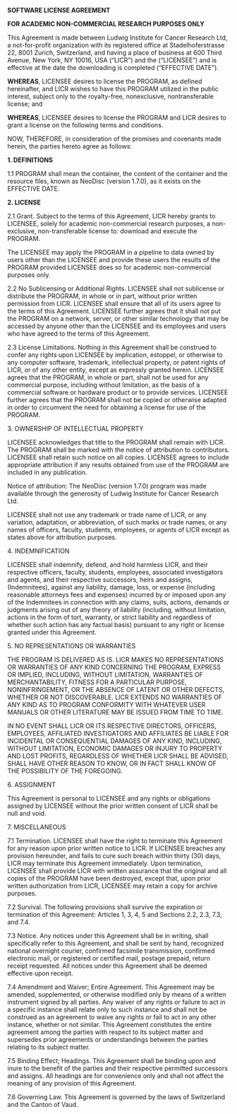**SOFTWARE LICENSE AGREEMENT**

**FOR ACADEMIC NON-COMMERCIAL RESEARCH PURPOSES ONLY**

This Agreement is made between Ludwig Institute for Cancer Research Ltd, a not-for-profit organization with its registered office at Stadelhoferstrasse 22, 8001 Zurich, Switzerland, and having a place of business at 600 Third Avenue, New York, NY 10016, USA (“LICR”) and the (“LICENSEE”) and is effective at the date the downloading is completed (“EFFECTIVE DATE”).

**WHEREAS**, LICENSEE desires to license the PROGRAM, as defined hereinafter, and LICR wishes to have this PROGRAM utilized in the public interest, subject only to the royalty-free, nonexclusive, nontransferable license; and

**WHEREAS**, LICENSEE desires to license the PROGRAM and LICR desires to grant a license on the following terms and conditions.

NOW, THEREFORE, in consideration of the promises and covenants made herein, the parties hereto agree as follows:

**1\. DEFINITIONS**

1.1 PROGRAM shall mean the container, the content of the container and the resource files, known as NeoDisc (version 1.7.0), as it exists on the EFFECTIVE DATE.

**2\. LICENSE**

2.1 Grant. Subject to the terms of this Agreement, LICR hereby grants to LICENSEE, solely for academic non-commercial research purposes, a non-exclusive, non-transferable license to: download and execute the PROGRAM.

The LICENSEE may apply the PROGRAM in a pipeline to data owned by users other than the LICENSEE and provide these users the results of the PROGRAM provided LICENSEE does so for academic non-commercial purposes only.

2.2 No Sublicensing or Additional Rights. LICENSEE shall not sublicense or distribute the PROGRAM, in whole or in part, without prior written permission from LICR. LICENSEE shall ensure that all of its users agree to the terms of this Agreement. LICENSEE further agrees that it shall not put the PROGRAM on a network, server, or other similar technology that may be accessed by anyone other than the LICENSEE and its employees and users who have agreed to the terms of this Agreement.

2.3 License Limitations. Nothing in this Agreement shall be construed to confer any rights upon LICENSEE by implication, estoppel, or otherwise to any computer software, trademark, intellectual property, or patent rights of LICR, or of any other entity, except as expressly granted herein. LICENSEE agrees that the PROGRAM, in whole or part, shall not be used for any commercial purpose, including without limitation, as the basis of a commercial software or hardware product or to provide services. LICENSEE further agrees that the PROGRAM shall not be copied or otherwise adapted in order to circumvent the need for obtaining a license for use of the PROGRAM.

3\. OWNERSHIP OF INTELLECTUAL PROPERTY

LICENSEE acknowledges that title to the PROGRAM shall remain with LICR. The PROGRAM shall be marked with the notice of attribution to contributors. LICENSEE shall retain such notice on all copies. LICENSEE agrees to include appropriate attribution if any results obtained from use of the PROGRAM are included in any publication.

Notice of attribution: The NeoDisc (version 1.7.0) program was made available through the generosity of Ludwig Institute for Cancer Research Ltd.

LICENSEE shall not use any trademark or trade name of LICR, or any variation, adaptation, or abbreviation, of such marks or trade names, or any names of officers, faculty, students, employees, or agents of LICR except as states above for attribution purposes.

4\. INDEMNIFICATION

LICENSEE shall indemnify, defend, and hold harmless LICR, and their respective officers, faculty, students, employees, associated investigators and agents, and their respective successors, heirs and assigns, (Indemnitees), against any liability, damage, loss, or expense (including reasonable attorneys fees and expenses) incurred by or imposed upon any of the Indemnitees in connection with any claims, suits, actions, demands or judgments arising out of any theory of liability (including, without limitation, actions in the form of tort, warranty, or strict liability and regardless of whether such action has any factual basis) pursuant to any right or license granted under this Agreement.

5\. NO REPRESENTATIONS OR WARRANTIES

THE PROGRAM IS DELIVERED AS IS. LICR MAKES NO REPRESENTATIONS OR WARRANTIES OF ANY KIND CONCERNING THE PROGRAM, EXPRESS OR IMPLIED, INCLUDING, WITHOUT LIMITATION, WARRANTIES OF MERCHANTABILITY, FITNESS FOR A PARTICULAR PURPOSE, NONINFRINGEMENT, OR THE ABSENCE OF LATENT OR OTHER DEFECTS, WHETHER OR NOT DISCOVERABLE. LICR EXTENDS NO WARRANTIES OF ANY KIND AS TO PROGRAM CONFORMITY WITH WHATEVER USER MANUALS OR OTHER LITERATURE MAY BE ISSUED FROM TIME TO TIME.

IN NO EVENT SHALL LICR OR ITS RESPECTIVE DIRECTORS, OFFICERS, EMPLOYEES, AFFILIATED INVESTIGATORS AND AFFILIATES BE LIABLE FOR INCIDENTAL OR CONSEQUENTIAL DAMAGES OF ANY KIND, INCLUDING, WITHOUT LIMITATION, ECONOMIC DAMAGES OR INJURY TO PROPERTY AND LOST PROFITS, REGARDLESS OF WHETHER LICR SHALL BE ADVISED, SHALL HAVE OTHER REASON TO KNOW, OR IN FACT SHALL KNOW OF THE POSSIBILITY OF THE FOREGOING.

6\. ASSIGNMENT

This Agreement is personal to LICENSEE and any rights or obligations assigned by LICENSEE without the prior written consent of LICR shall be null and void.

7\. MISCELLANEOUS

7.1 Termination. LICENSEE shall have the right to terminate this Agreement for any reason upon prior written notice to LICR. If LICENSEE breaches any provision hereunder, and fails to cure such breach within thirty (30) days, LICR may terminate this Agreement immediately. Upon termination, LICENSEE shall provide LICR with written assurance that the original and all copies of the PROGRAM have been destroyed, except that, upon prior written authorization from LICR, LICENSEE may retain a copy for archive purposes.

7.2 Survival. The following provisions shall survive the expiration or termination of this Agreement: Articles 1, 3, 4, 5 and Sections 2.2, 2.3, 7.3, and 7.4.

7.3 Notice. Any notices under this Agreement shall be in writing, shall specifically refer to this Agreement, and shall be sent by hand, recognized national overnight courier, confirmed facsimile transmission, confirmed electronic mail, or registered or certified mail, postage prepaid, return receipt requested. All notices under this Agreement shall be deemed effective upon receipt.

7.4 Amendment and Waiver; Entire Agreement. This Agreement may be amended, supplemented, or otherwise modified only by means of a written instrument signed by all parties. Any waiver of any rights or failure to act in a specific instance shall relate only to such instance and shall not be construed as an agreement to waive any rights or fail to act in any other instance, whether or not similar. This Agreement constitutes the entire agreement among the parties with respect to its subject matter and supersedes prior agreements or understandings between the parties relating to its subject matter.

7.5 Binding Effect; Headings. This Agreement shall be binding upon and inure to the benefit of the parties and their respective permitted successors and assigns. All headings are for convenience only and shall not affect the meaning of any provision of this Agreement.

7.6 Governing Law. This Agreement is governed by the laws of Switzerland and the Canton of Vaud.

